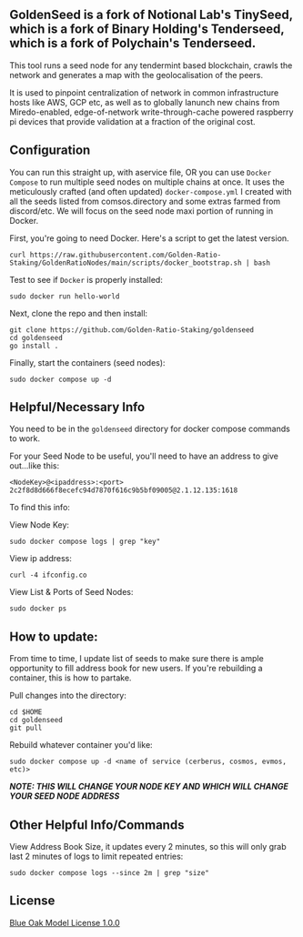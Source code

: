 ## GoldenSeed is a fork of Notional Lab's TinySeed, which is a fork of Binary Holding's Tenderseed, which is a fork of Polychain's Tenderseed.

This tool runs a seed node for any tendermint based blockchain, crawls the network and generates a map with the geolocalisation of the peers.

It is used to pinpoint centralization of network in common infrastructure hosts like AWS, GCP etc, as well as to globally lanunch new chains from Miredo-enabled, edge-of-network write-through-cache powered raspberry pi devices that provide validation at a fraction of the original cost. 
 

## Configuration

You can run this straight up, with aservice file, OR you can use `Docker Compose` to run multiple seed nodes on multiple chains at once. It uses the meticulously crafted (and often updated) `docker-compose.yml` I created with all the seeds listed from comsos.directory and some extras farmed from discord/etc. We will focus on the seed node maxi portion of running in Docker.

First, you're going to need Docker. Here's a script to get the latest version.
```
curl https://raw.githubusercontent.com/Golden-Ratio-Staking/GoldenRatioNodes/main/scripts/docker_bootstrap.sh | bash
```

Test to see if `Docker` is properly installed:
```
sudo docker run hello-world
```

Next, clone the repo and then install:
```
git clone https://github.com/Golden-Ratio-Staking/goldenseed
cd goldenseed
go install .
```

Finally, start the containers (seed nodes):
```
sudo docker compose up -d
```

## Helpful/Necessary Info

You need to be in the `goldenseed` directory for docker compose commands to work.

For your Seed Node to be useful, you'll need to have an address to give out...like this: 
```
<NodeKey>@<ipaddress>:<port>
2c2f8d8d666f8ecefc94d7870f616c9b5bf09005@2.1.12.135:1618
```

To find this info:

View Node Key:
```
sudo docker compose logs | grep "key"
```
View ip address:
```
curl -4 ifconfig.co
```
View List & Ports of Seed Nodes:
```
sudo docker ps
```

## How to update:
From time to time, I update list of seeds to make sure there is ample opportunity to fill address book for new users. If you're rebuilding a container, this is how to partake.

Pull changes into the directory:
```
cd $HOME
cd goldenseed
git pull
```

Rebuild whatever container you'd like:
```
sudo docker compose up -d <name of service (cerberus, cosmos, evmos, etc)>
```

***NOTE: THIS WILL CHANGE YOUR NODE KEY AND WHICH WILL CHANGE YOUR SEED NODE ADDRESS***

## Other Helpful Info/Commands
View Address Book Size, it updates every 2 minutes, so this will only grab last 2 minutes of logs to limit repeated entries:
```
sudo docker compose logs --since 2m | grep "size"
```

## License

[Blue Oak Model License 1.0.0](https://blueoakcouncil.org/license/1.0.0)
